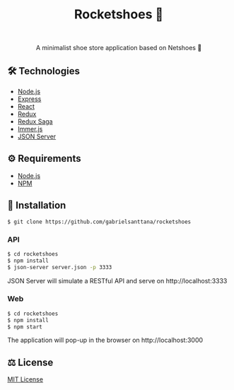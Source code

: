 # <div align="center" style="margin-bottom: 50px">Rocketshoes 🥾</div>

###

<p align="center">A minimalist shoe store application based on Netshoes 🥾</p>

## 🛠️ Technologies

<ul>
  <li><a href="https://nodejs.org/en/">Node.js</a></li>
  <li><a href="https://expressjs.com/">Express</a></li>
  <li><a href="https://reactjs.org/">React</a></li>
  <li><a href="https://redux.js.org/">Redux</a></li>
  <li><a href="https://redux-saga.js.org/">Redux Saga</a></li>
  <li><a href="https://github.com/immerjs/immer">Immer.js</a></li>
  <li><a href="https://www.npmjs.com/package/json-server">JSON Server</a></li>
</ul>

## ⚙️ Requirements

<ul>
  <li><a href="https://nodejs.org/en/">Node.js</a></li>
  <li><a href="https://www.npmjs.com/">NPM</a></li>
</ul>

## 🚀 Installation

```
$ git clone https://github.com/gabrielsanttana/rocketshoes
```

### API

```bash
$ cd rocketshoes
$ npm install
$ json-server server.json -p 3333
```

JSON Server will simulate a RESTful API and serve on http://localhost:3333

### Web

```bash
$ cd rocketshoes
$ npm install
$ npm start 
```

The application will pop-up in the browser on http://localhost:3000

## ⚖️ License

[MIT License](https://github.com/gabrielsanttana/rocketshoes/blob/master/LICENSE)
